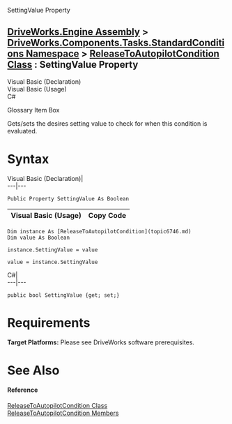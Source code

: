 SettingValue Property   
  
[DriveWorks.Engine Assembly](topic2156.md) > [DriveWorks.Components.Tasks.StandardConditions Namespace](topic6735.md) > [ReleaseToAutopilotCondition Class](topic6746.md) : SettingValue Property  
---  
  
Visual Basic (Declaration)    
Visual Basic (Usage)    
C# 

Glossary Item Box

Gets/sets the desires setting value to check for when this condition is evaluated. 

# Syntax

Visual Basic (Declaration)|   
---|---  
      
    
    Public Property SettingValue As Boolean  
  
Visual Basic (Usage)| Copy Code  
---|---  
      
    
    Dim instance As [ReleaseToAutopilotCondition](topic6746.md)
    Dim value As Boolean
     
    instance.SettingValue = value
     
    value = instance.SettingValue  
  
C#|   
---|---  
      
    
    public bool SettingValue {get; set;}  
  
# Requirements

**Target Platforms:** Please see DriveWorks software prerequisites.

# See Also

#### Reference

[ReleaseToAutopilotCondition Class](topic6746.md)   
[ReleaseToAutopilotCondition Members](topic6747.md)


